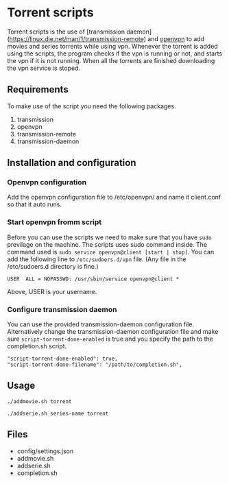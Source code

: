 # Torrent scripts

Torrent scripts is the use of [transmission daemon] (https://linux.die.net/man/1/transmission-remote) and [openvpn](https://linux.die.net/man/8/openvpn) to add movies and series torrents while
using vpn. Whenever the torrent is added using the scripts, the program checks if the vpn is running or not, and starts the vpn if it is not running. When all the torrents are finished downloading the vpn service is stoped. 

## Requirements

To make use of the script you need the following packages.
1. transmission
2. openvpn
3. transmission-remote
4. transmission-daemon

## Installation and configuration

### Openvpn configuration

Add the openvpn configuration file to /etc/openvpn/ and name it client.conf so that it auto runs.

### Start openvpn fromm script 
Before you can use the scripts we need to make sure that you have `sudo` previlage on the machine.
The scripts uses sudo command inside. The command used is `sudo service openvpn@client [start | stop]`.
You can add the following line to `/etc/sudoers.d/vpn` file. (Any file in the /etc/sudoers.d directory is fine.)
```
USER  ALL = NOPASSWD: /usr/sbin/service openvpn@client *
```
Above, USER is your username.


### Configure transmission daemon

You can use the provided transmission-daemon configuration file. Alternatively change the transmission-daemon configuration file
and make sure `script-torrent-done-enabled` is true and you specify the path to the completion.sh script. 
```
"script-torrent-done-enabled": true,
"script-torrent-done-filename": "/path/to/completion.sh",
```

## Usage
```
./addmovie.sh torrent
```
```
./addserie.sh series-name torrent
```
## Files
* config/settings.json
* addmovie.sh
* addserie.sh
* completion.sh